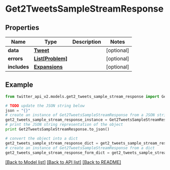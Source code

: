 # Get2TweetsSampleStreamResponse


## Properties
Name | Type | Description | Notes
------------ | ------------- | ------------- | -------------
**data** | [**Tweet**](Tweet.md) |  | [optional] 
**errors** | [**List[Problem]**](Problem.md) |  | [optional] 
**includes** | [**Expansions**](Expansions.md) |  | [optional] 

## Example

```python
from twitter_api_v2.models.get2_tweets_sample_stream_response import Get2TweetsSampleStreamResponse

# TODO update the JSON string below
json = "{}"
# create an instance of Get2TweetsSampleStreamResponse from a JSON string
get2_tweets_sample_stream_response_instance = Get2TweetsSampleStreamResponse.from_json(json)
# print the JSON string representation of the object
print Get2TweetsSampleStreamResponse.to_json()

# convert the object into a dict
get2_tweets_sample_stream_response_dict = get2_tweets_sample_stream_response_instance.to_dict()
# create an instance of Get2TweetsSampleStreamResponse from a dict
get2_tweets_sample_stream_response_form_dict = get2_tweets_sample_stream_response.from_dict(get2_tweets_sample_stream_response_dict)
```
[[Back to Model list]](../README.md#documentation-for-models) [[Back to API list]](../README.md#documentation-for-api-endpoints) [[Back to README]](../README.md)


